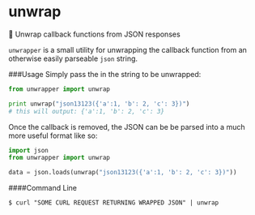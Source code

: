 # unwrap
:gift: Unwrap callback functions from JSON responses 

`unwrapper` is a small utility for unwrapping the callback function from an otherwise easily parseable `json` string.

###Usage
Simply pass the in the string to be unwrapped:

```python
from unwrapper import unwrap

print unwrap("json13123({'a':1, 'b': 2, 'c': 3})")
# this will output: {'a':1, 'b': 2, 'c': 3}
```

Once the callback is removed, the JSON can be be parsed into a much more useful format like so:

```python
import json
from unwrapper import unwrap

data = json.loads(unwrap("json13123({'a':1, 'b': 2, 'c': 3})"))
```
 
####Command Line
 
 `$ curl "SOME CURL REQUEST RETURNING WRAPPED JSON" | unwrap`
 
 
